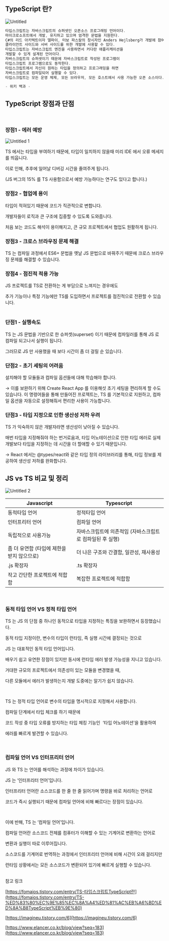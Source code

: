 ## TypeScript 란?

![Untitled](https://github.com/limjoohyun2030/CS-study/assets/39722436/d34e3d00-f727-417c-8345-ff90cab71758)

```jsx
타입스크립트는 자바스크립트의 슈퍼셋인 오픈소스 프로그래밍 언어이다. 
마이크로소프트에서 개발, 유지하고 있으며 엄격한 문법을 지원한다. 
C#의 리드 아키텍트이자 델파이, 터보 파스칼의 창시자인 Anders Hejlsberg가 개발에 참여한다.
클라이언트 사이드와 서버 사이드를 위한 개발에 사용할 수 있다. 
타입스크립트는 자바스크립트 엔진을 사용하면서 커다란 애플리케이션을 
개발할 수 있게 설계된 언어이다.
자바스크립트의 슈퍼셋이기 때문에 자바스크립트로 작성된 프로그램이 
타입스크립트 프로그램으로도 동작한다. 
타입스크립트에서 자신이 원하는 타입을 정의하고 프로그래밍을 하면 
자바스크립트로 컴파일되어 실행할 수 있다. 
타입스크립트는 모든 운영 체제, 모든 브라우저, 모든 호스트에서 사용 가능한 오픈 소스이다. 

- 위키 백과 -
```

## TypeScript 장점과 단점
<br>

### 장점1 - 에러 예방

![Untitled 1](https://github.com/limjoohyun2030/CS-study/assets/39722436/88004351-1bb9-4752-9684-584e66e82bf9)


TS 에서는 타입을 부여하기 때문에, 타입이 일치하지 않을때 미리 IDE 에서 오류 메세지를 띄웁니다.

이로 인해, 추후에 일어날 디버깅 시간을 줄여주게 됩니다.

(JS 버그의 15% 를 TS 사용함으로서 예방 가능하다는 연구도 있다고 합니다.)
<br>
### 장점2 - 협업에 용이

타입이 적혀있기 때문에 코드가 직관적으로 변합니다.

개발자들이 로직과 큰 구조에 집중할 수 있도록 도와줍니다.

처음 보는 코드도 해석이 용이해지고, 큰 규모 프로젝트에서 협업도 원활하게 됩니다.
<br>
### 장점3 - 크로스 브라우징 문제 해결

TS 는 컴파일 과정에서 ES6+ 문법을 옛날 JS 문법으로 바꿔주기 때문에 크로스 브라우징 문제를 해결할 수 있습니다.
<br>
### 장점4 - 점진적 적용 가능

JS 프로젝트를 TS로 전환하는 게 부담으로 느껴지는 경우에도 

추가 기능이나 특정 기능에만 TS를 도입하면서 프로젝트를 점진적으로 전환할 수 있습니다.
<br><br>
### 단점1 - 실행속도

TS 는 JS 문법을 기반으로 한 슈퍼셋(superset) 이기 때문에 컴파일러를 통해 JS 로 컴파일 되고나서 실행이 됩니다.

그러므로 JS 만 사용했을 때 보다 시간이 좀 더 걸릴 순 있습니다.
<br>
### 단점2 - 초기 세팅의 어려움

설치해야 할 모듈들과 컴파일 옵션들에 대해 학습해야 합니다.

→ 이를 보완하기 위해 Create React App 를 이용해섯 초기 세팅을 편리하게 할 수도 있습니다. 이 명령어들을 통해 만들어진 프로젝트는, TS 를 기본적으로 지원하고, 컴파일 옵션을 자동으로 설정해줘서 편리한 사용이 가능합니다.
<br>
### 단점3 - 타입 지정으로 인한 생산성 저하 우려

TS 가 익숙하지 않은 개발자라면 생산성이 낮아질 수 있습니다. 

매번 타입을 지정해줘야 하는 번거로움과, 타입 어노테이션으로 인한 타입 에러로 실제 개발보다 타입을 지정하는 데 시간을 더 할애할 수 있기 때문입니다.

→ React 에서는 @types/react와 같은 타입 정의 라이브러리를 통해, 타입 정보를 제공하여 생산성 저하를 완화합니다.
<br>
## JS vs TS 비교 및 정리

![Untitled 2](https://github.com/limjoohyun2030/CS-study/assets/39722436/b73f37f3-8350-45d2-b7a4-06b481fb0a73)

| Javascript | Typescript |
| --- | --- |
| 동적타입 언어 | 정적타입 언어 |
| 인터프리터 언어 | 컴파일 언어 |
| 독립적으로 사용가능 | 자바스크립트에 의존적임 (자바스크립트로 컴파일된 후 실행) |
| 좀 더 유연함 (타입에 제한을 받지 않으므로) | 더 나은 구조와 간결함, 일관성, 재사용성 |
| .js 확장자 | .ts 확장자 |
| 작고 간단한 프로젝트에 적합함 | 복잡한 프로젝트에 적합함 |

<br>

### 동적 타입 언어 VS 정적 타입 언어

TS 는 JS 의 단점 중 하나인 동적으로 타입을 지정하는 특징을 보완하면서 등장했습니다. 

동적 타입 지정이란, 변수의 타입이 런타임, 즉 실행 시간에 결정되는 것으로 

JS 는 대표적인 동적 타입 언어입니다.

배우기 쉽고 유연한 장점이 있지만 동시에 런타임 에러 발생 가능성을 지니고 있습니다. 

거대한 규모의 프로젝트에서 의존성이 있는 모듈을 변경했을 때, 

다른 모듈에서 에러가 발생하는지 개발 도중에는 알기가 쉽지 않습니다.

<br>

TS 는 정적 타입 언어로 변수의 타입을 명시적으로 지정해서 사용합니다.

컴파일 단계에서 타입 체크를 하기 때문에 

코드 작성 중 타입 오류를 방지하는 타입 체킹 기능인  ‘타입 어노테이션’을 활용하여 

에러를 빠르게 발견할 수 있습니다.

<br>

### 컴파일 언어 VS 인터프리터 언어

JS 와 TS 는 언어를 해석하는 과정에 차이가 있습니다. 

JS 는 ‘인터프리터 언어’입니다. 

인터프리터 언어란 소스코드를 한 줄 한 줄 읽어가며 명령을 바로 처리하는 언어로 

코드가 즉시 실행되기 때문에 컴파일 언어에 비해 빠르다는 장점이 있습니다.

<br>

이에 반해, TS 는 ‘컴파일 언어’입니다. 

컴파일 언어란 소스코드 전체를 컴퓨터가 이해할 수 있는 기계어로 변환하는 언어로 

변환과 실행이 따로 이루어집니다. 

소스코드를 기계어로 번역하는 과정에서 인터프리터 언어에 비해 시간이 오래 걸리지만 

런타임 상황에서는 모든 소스코드가 변환되어 있기에 빠르게 실행할 수 있습니다.

<br>
참고 링크

[https://fomaios.tistory.com/entry/TS-타입스크립트TypeScript란](https://fomaios.tistory.com/entry/TS-%ED%83%80%EC%9E%85%EC%8A%A4%ED%81%AC%EB%A6%BD%ED%8A%B8TypeScript%EB%9E%80)

[https://imagineu.tistory.com/6](https://imagineu.tistory.com/6)

[https://www.elancer.co.kr/blog/view?seq=183](https://www.elancer.co.kr/blog/view?seq=183)
